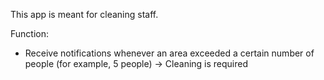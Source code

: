 This app is meant for cleaning staff.

Function:
- Receive notifications whenever an area exceeded a certain number of people (for example, 5 people) -> Cleaning is required
